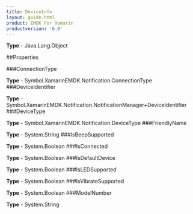 ```yaml
---
title: DeviceInfo
layout: guide.html
product: EMDK For Xamarin 
productversion: '6.0' 
---
```


    

**Type** - Java.Lang.Object

##Properties

###ConnectionType

        

**Type** - Symbol.XamarinEMDK.Notification.ConnectionType
###DeviceIdentifier

        

**Type** - Symbol.XamarinEMDK.Notification.NotificationManager+DeviceIdentifier
###DeviceType

        

**Type** - Symbol.XamarinEMDK.Notification.DeviceType
###FriendlyName

        

**Type** - System.String
###IsBeepSupported

        

**Type** - System.Boolean
###IsConnected

        

**Type** - System.Boolean
###IsDefaultDevice

        

**Type** - System.Boolean
###IsLEDSupported

        

**Type** - System.Boolean
###IsVibrateSupported

        

**Type** - System.Boolean
###ModelNumber

        

**Type** - System.String
